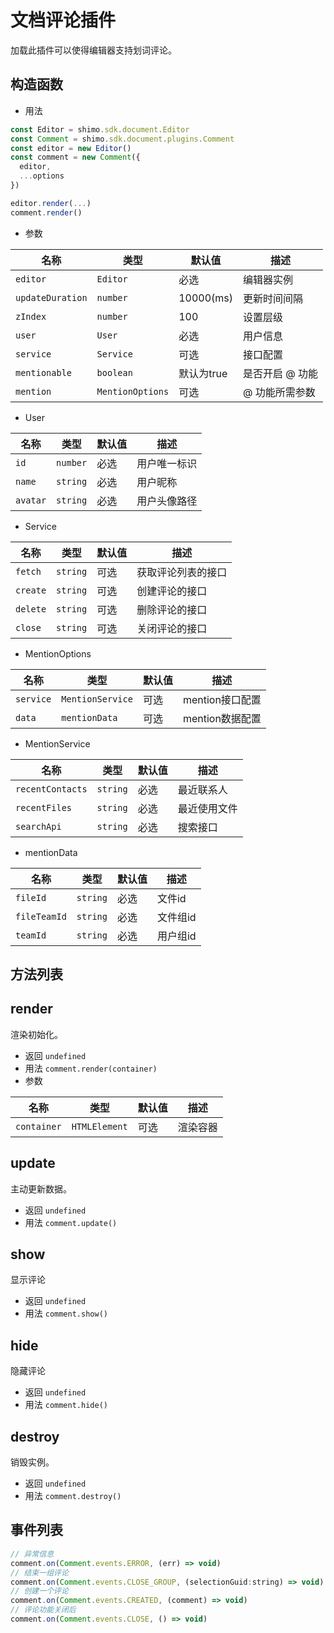 # 文档评论插件

加载此插件可以使得编辑器支持划词评论。

## 构造函数

* 用法

```js
const Editor = shimo.sdk.document.Editor
const Comment = shimo.sdk.document.plugins.Comment
const editor = new Editor()
const comment = new Comment({
  editor,
  ...options
})

editor.render(...)
comment.render()
```

* 参数

|名称|类型|默认值|描述|
| -- | -- | -- | -- |
| `editor` | `Editor` | 必选 | 编辑器实例 |
| `updateDuration` | `number` | 10000(ms) | 更新时间间隔 |
| `zIndex` | `number` | 100 | 设置层级 |
| `user` | `User` | 必选 | 用户信息 |
| `service` | `Service` | 可选 | 接口配置 |
| `mentionable` | `boolean` | 默认为true | 是否开启 @ 功能 |
| `mention` | `MentionOptions` | 可选 | @ 功能所需参数 |

* User

|名称|类型|默认值|描述|
| -- | -- | -- | -- |
| `id` | `number` | 必选 | 用户唯一标识 |
| `name` | `string` | 必选 | 用户昵称 |
| `avatar` | `string` | 必选 | 用户头像路径 |

* Service

|名称|类型|默认值|描述|
| -- | -- | -- | -- |
| `fetch` | `string` | 可选 | 获取评论列表的接口 |
| `create` | `string` | 可选 | 创建评论的接口 |
| `delete` | `string` | 可选 | 删除评论的接口 |
| `close` | `string` | 可选 | 关闭评论的接口 |

* MentionOptions

|名称|类型|默认值|描述|
| -- | -- | -- | -- |
| `service` | `MentionService` | 可选 | mention接口配置 |
| `data` | `mentionData` | 可选 | mention数据配置 |

* MentionService

|名称|类型|默认值|描述|
| -- | -- | -- | -- |
| `recentContacts` | `string` | 必选 | 最近联系人 |
| `recentFiles` | `string` | 必选 | 最近使用文件 |
| `searchApi` | `string` | 必选 | 搜索接口 |

* mentionData

|名称|类型|默认值|描述|
| -- | -- | -- | -- |
| `fileId` | `string` | 必选 | 文件id |
| `fileTeamId` | `string` | 必选 | 文件组id |
| `teamId` | `string` | 必选 | 用户组id |

## 方法列表

## render

渲染初始化。

* 返回 `undefined`
* 用法 `comment.render(container)`
* 参数

| 名称                | 类型             | 默认值 | 描述                |
| ------------------- | --------------- | ----- | ------------------ |
| `container`         | `HTMLElement`   | 可选     | 渲染容器     |

## update

主动更新数据。

* 返回 `undefined`
* 用法 `comment.update()`

## show

显示评论

* 返回 `undefined`
* 用法 `comment.show()`

## hide

隐藏评论

* 返回 `undefined`
* 用法 `comment.hide()`

## destroy

销毁实例。

* 返回 `undefined`
* 用法 `comment.destroy()`

## 事件列表

```js
// 异常信息
comment.on(Comment.events.ERROR, (err) => void)
// 结束一组评论
comment.on(Comment.events.CLOSE_GROUP, (selectionGuid:string) => void)
// 创建一个评论
comment.on(Comment.events.CREATED, (comment) => void)
// 评论功能关闭后
comment.on(Comment.events.CLOSE, () => void)
```
